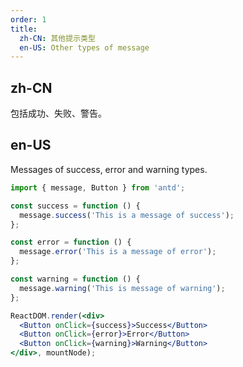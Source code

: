 ```yaml
---
order: 1
title:
  zh-CN: 其他提示类型
  en-US: Other types of message
---
```


## zh-CN

包括成功、失败、警告。

## en-US

Messages of success, error and warning types.

````jsx
import { message, Button } from 'antd';

const success = function () {
  message.success('This is a message of success');
};

const error = function () {
  message.error('This is a message of error');
};

const warning = function () {
  message.warning('This is message of warning');
};

ReactDOM.render(<div>
  <Button onClick={success}>Success</Button>
  <Button onClick={error}>Error</Button>
  <Button onClick={warning}>Warning</Button>
</div>, mountNode);
````

<style>
#components-message-demo-other .ant-btn {
  margin-right: 8px;
}
</style>
